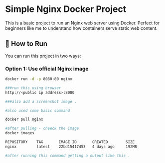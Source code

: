 # Simple Nginx Docker Project

This is a basic project to run an Nginx web server using Docker. Perfect for beginners like me  to understand how containers serve static web content.

## 🚀 How to Run

You can run this project in two ways:

### Option 1: Use official Nginx image

```bash
docker run -d -p 8080:80 nginx

###run this using browser
http://<public ip address>:8080

###also add a screenshot image .

#also used some basic command

docker pull nginx

#after pulling - cheeck the image
docker images

REPOSITORY    TAG       IMAGE ID       CREATED        SIZE
nginx         latest    22bd15417453   4 days ago     192MB

#after running this command getting a output like this .


